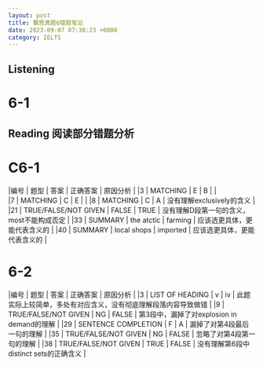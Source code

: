 ```yaml
---
layout: post
title: 雅思真题6错题笔记
date: 2023-09-07 07:38:23 +0800
category: IELTS
---
```


## Listening 
# 6-1

## Reading 阅读部分错题分析
# C6-1

|编号  |          题型     |         答案  |     正确答案  | 原因分析 |
|3    |    MATCHING       |       E       |      B    |   |      
|7    |    MATCHING       |       C       |      E    |   | 
|8    |    MATCHING       |       C       |      A    |   没有理解exclusively的含义 |
|21 | TRUE/FALSE/NOT GIVEN | FALSE    |     TRUE | 没有理解D段第一句的含义，most不能构成否定 |
|33 |  SUMMARY         | the atctic   |       farming    | 应该选更具体，更能代表含义的 |
|40 |   SUMMARY        |  local shops  |       imported  |  应该选更具体，更能代表含义的 |


# 6-2

|编号    |      题型       |           答案  |    正确答案  | 原因分析 |
|3       |    LIST OF HEADING  |    v  |       iv       |       此题实际上较简单，多处有对应含义，没有彻底理解段落内容导致做错 |
|9    |   TRUE/FALSE/NOT GIVEN  | NG |  FALSE  |   第3段中，漏掉了对explosion in demand的理解 |
|29   |  SENTENCE COMPLETION  | F  | A     | 漏掉了对第4段最后一句的理解 |
|35   |  TRUE/FALSE/NOT GIVEN | NG  | FALSE |  忽略了对第4段第一句的理解 |
|38   |  TRUE/FALSE/NOT GIVEN | TRUE | FALSE |   没有理解第6段中 distinct sets的正确含义 |